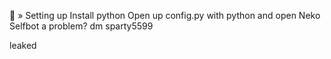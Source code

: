 📁 » Setting up
Install python
Open up config.py with python
and open Neko Selfbot
a problem? dm sparty5599

leaked
